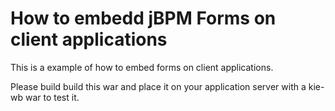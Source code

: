 How to embedd jBPM Forms on client applications
===============================================

This is a example of how to embed forms on client applications. 

Please build build this war and place it on your application server with a kie-wb war to test it.


